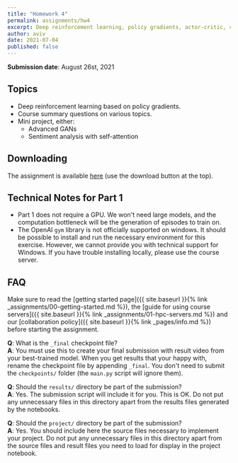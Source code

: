 ```yaml
---
title: "Homework 4"
permalink: assignments/hw4
excerpt: Deep reinforcement learning, policy gradients, actor-critic, course summary and mini-project.
author: aviv
date: 2021-07-04
published: false
---
```


**Submission date**: August 26st, 2021

## Topics

- Deep reinforcement learning based on policy gradients.
- Course summary questions on various topics.
- Mini project, either:
  - Advanced GANs
  - Sentiment analysis with self-attention


## Downloading

The assignment is available
[here](https://technionmail-my.sharepoint.com/:u:/g/personal/avivr_campus_technion_ac_il/ERd-IOC7STZBunrIVBEHqKYBDQN_MpsSkb0mRwZre0dnWw?e=8nqwbv)
(use the download button at the top).

## Technical Notes for Part 1

- Part 1 does not require a GPU. We won't need large models, and the computation
  bottleneck will be the generation of episodes to train on.
- The OpenAI `gym` library is not officially supported on windows.
  It should be possible to install and run the necessary environment for this
  exercise. However, we cannot provide you with technical support for Windows.
  If you have trouble installing locally, please use the course server.

## FAQ

Make sure to read the
[getting started page]({{ site.baseurl }}{% link _assignments/00-getting-started.md %}),
the
[guide for using course servers]({{ site.baseurl }}{% link _assignments/01-hpc-servers.md %})
and our
[collaboration policy]({{ site.baseurl }}{% link _pages/info.md %})
before starting the assignment.

**Q**: What is the `_final` checkpoint file?  
**A**: You must use this to create your final submission with result video from
your best-trained model. When you get
results that your happy with, rename the checkpoint file by appending `_final`.
You don't need to submit the `checkpoints/` folder (the `main.py` script will ignore
them).


**Q**: Should the `results/` directory be part of the submission?  
**A**: Yes. The submission script will include it for you. This is OK. Do not
put any unnecessary files in this directory apart from the results files
generated by the notebooks.


**Q**: Should the `project/` directory be part of the submission?  
**A**: Yes. You should include here the source files necessary to implement your project.
Do not put any unnecessary files in this directory apart from the source files
and result files you need to load for display in the project notebook.
